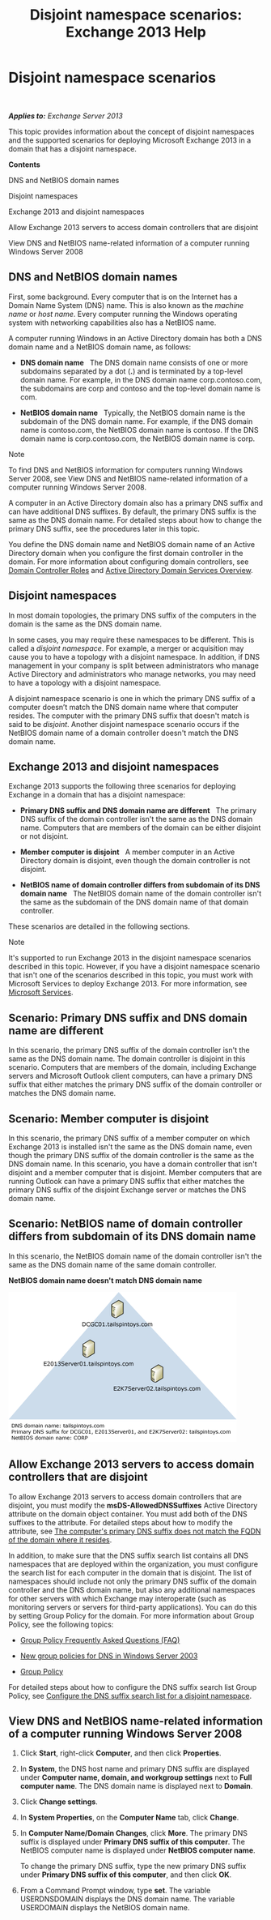﻿---
title: 'Disjoint namespace scenarios: Exchange 2013 Help'
TOCTitle: Disjoint namespace scenarios
ms:assetid: 90101d49-6f45-44be-8a93-eeb2c8283e3b
ms:mtpsurl: https://technet.microsoft.com/en-us/library/Bb676377(v=EXCHG.150)
ms:contentKeyID: 49289351
ms.date: 12/09/2016
mtps_version: v=EXCHG.150
---

# Disjoint namespace scenarios

 

_**Applies to:** Exchange Server 2013_


This topic provides information about the concept of disjoint namespaces and the supported scenarios for deploying Microsoft Exchange 2013 in a domain that has a disjoint namespace.

**Contents**

DNS and NetBIOS domain names

Disjoint namespaces

Exchange 2013 and disjoint namespaces

Allow Exchange 2013 servers to access domain controllers that are disjoint

View DNS and NetBIOS name-related information of a computer running Windows Server 2008

## DNS and NetBIOS domain names

First, some background. Every computer that is on the Internet has a Domain Name System (DNS) name. This is also known as the *machine name* or *host name*. Every computer running the Windows operating system with networking capabilities also has a NetBIOS name.

A computer running Windows in an Active Directory domain has both a DNS domain name and a NetBIOS domain name, as follows:

  - **DNS domain name**   The DNS domain name consists of one or more subdomains separated by a dot (**.**) and is terminated by a top-level domain name. For example, in the DNS domain name corp.contoso.com, the subdomains are corp and contoso and the top-level domain name is com.

  - **NetBIOS domain name**   Typically, the NetBIOS domain name is the subdomain of the DNS domain name. For example, if the DNS domain name is contoso.com, the NetBIOS domain name is contoso. If the DNS domain name is corp.contoso.com, the NetBIOS domain name is corp.


> [!NOTE]
> To find DNS and NetBIOS information for computers running Windows Server 2008, see View DNS and NetBIOS name-related information of a computer running Windows Server 2008.



A computer in an Active Directory domain also has a primary DNS suffix and can have additional DNS suffixes. By default, the primary DNS suffix is the same as the DNS domain name. For detailed steps about how to change the primary DNS suffix, see the procedures later in this topic.

You define the DNS domain name and NetBIOS domain name of an Active Directory domain when you configure the first domain controller in the domain. For more information about configuring domain controllers, see [Domain Controller Roles](https://go.microsoft.com/fwlink/p/?linkid=268367) and [Active Directory Domain Services Overview](https://go.microsoft.com/fwlink/p/?linkid=268366).

## Disjoint namespaces

In most domain topologies, the primary DNS suffix of the computers in the domain is the same as the DNS domain name.

In some cases, you may require these namespaces to be different. This is called a *disjoint namespace*. For example, a merger or acquisition may cause you to have a topology with a disjoint namespace. In addition, if DNS management in your company is split between administrators who manage Active Directory and administrators who manage networks, you may need to have a topology with a disjoint namespace.

A disjoint namespace scenario is one in which the primary DNS suffix of a computer doesn’t match the DNS domain name where that computer resides. The computer with the primary DNS suffix that doesn't match is said to be *disjoint*. Another disjoint namespace scenario occurs if the NetBIOS domain name of a domain controller doesn't match the DNS domain name.

## Exchange 2013 and disjoint namespaces

Exchange 2013 supports the following three scenarios for deploying Exchange in a domain that has a disjoint namespace:

  - **Primary DNS suffix and DNS domain name are different**   The primary DNS suffix of the domain controller isn't the same as the DNS domain name. Computers that are members of the domain can be either disjoint or not disjoint.

  - **Member computer is disjoint**   A member computer in an Active Directory domain is disjoint, even though the domain controller is not disjoint.

  - **NetBIOS name of domain controller differs from subdomain of its DNS domain name**   The NetBIOS domain name of the domain controller isn't the same as the subdomain of the DNS domain name of that domain controller.

These scenarios are detailed in the following sections.


> [!NOTE]
> It's supported to run Exchange 2013 in the disjoint namespace scenarios described in this topic. However, if you have a disjoint namespace scenario that isn't one of the scenarios described in this topic, you must work with Microsoft Services to deploy Exchange 2013. For more information, see <A href="https://go.microsoft.com/fwlink/p/?linkid=94845">Microsoft Services</A>.



## Scenario: Primary DNS suffix and DNS domain name are different

In this scenario, the primary DNS suffix of the domain controller isn't the same as the DNS domain name. The domain controller is disjoint in this scenario. Computers that are members of the domain, including Exchange servers and Microsoft Outlook client computers, can have a primary DNS suffix that either matches the primary DNS suffix of the domain controller or matches the DNS domain name.

## Scenario: Member computer is disjoint

In this scenario, the primary DNS suffix of a member computer on which Exchange 2013 is installed isn't the same as the DNS domain name, even though the primary DNS suffix of the domain controller is the same as the DNS domain name. In this scenario, you have a domain controller that isn't disjoint and a member computer that is disjoint. Member computers that are running Outlook can have a primary DNS suffix that either matches the primary DNS suffix of the disjoint Exchange server or matches the DNS domain name.

## Scenario: NetBIOS name of domain controller differs from subdomain of its DNS domain name

In this scenario, the NetBIOS domain name of the domain controller isn't the same as the DNS domain name of the same domain controller.

**NetBIOS domain name doesn't match DNS domain name**

![NetBIOS domain name does not match DNS domain name](images/Bb676377.1ee18cb6-0296-4875-b572-0ddf33f65f7c(EXCHG.150).gif "NetBIOS domain name does not match DNS domain name")

## Allow Exchange 2013 servers to access domain controllers that are disjoint

To allow Exchange 2013 servers to access domain controllers that are disjoint, you must modify the **msDS-AllowedDNSSuffixes** Active Directory attribute on the domain object container. You must add both of the DNS suffixes to the attribute. For detailed steps about how to modify the attribute, see [The computer's primary DNS suffix does not match the FQDN of the domain where it resides](https://go.microsoft.com/fwlink/p/?linkid=98848).

In addition, to make sure that the DNS suffix search list contains all DNS namespaces that are deployed within the organization, you must configure the search list for each computer in the domain that is disjoint. The list of namespaces should include not only the primary DNS suffix of the domain controller and the DNS domain name, but also any additional namespaces for other servers with which Exchange may interoperate (such as monitoring servers or servers for third-party applications). You can do this by setting Group Policy for the domain. For more information about Group Policy, see the following topics:

  - [Group Policy Frequently Asked Questions (FAQ)](https://go.microsoft.com/fwlink/p/?linkid=100128)

  - [New group policies for DNS in Windows Server 2003](http://go.microsoft.com/fwlink/p/?linkid=3052%26kbid=294785)

  - [Group Policy](https://go.microsoft.com/fwlink/p/?linkid=268043)

For detailed steps about how to configure the DNS suffix search list Group Policy, see [Configure the DNS suffix search list for a disjoint namespace](configure-the-dns-suffix-search-list-for-a-disjoint-namespace-exchange-2013-help.md).

## View DNS and NetBIOS name-related information of a computer running Windows Server 2008

1.  Click **Start**, right-click **Computer**, and then click **Properties**.

2.  In **System**, the DNS host name and primary DNS suffix are displayed under **Computer name, domain, and workgroup settings** next to **Full computer name**. The DNS domain name is displayed next to **Domain**.

3.  Click **Change settings**.

4.  In **System Properties**, on the **Computer Name** tab, click **Change**.

5.  In **Computer Name/Domain Changes**, click **More**. The primary DNS suffix is displayed under **Primary DNS suffix of this computer**. The NetBIOS computer name is displayed under **NetBIOS computer name**.
    
    To change the primary DNS suffix, type the new primary DNS suffix under **Primary DNS suffix of this computer**, and then click **OK**.

6.  From a Command Prompt window, type **set**. The variable USERDNSDOMAIN displays the DNS domain name. The variable USERDOMAIN displays the NetBIOS domain name.

